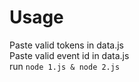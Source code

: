 # Usage
Paste valid tokens in data.js <br>
Paste valid event id in data.js <br>
run ```node 1.js & node 2.js```
